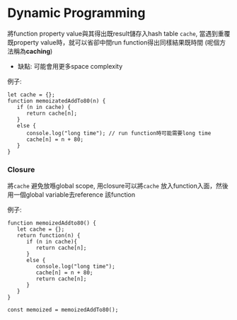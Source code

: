 # Dynamic Programming

將function property value與其得出既result儲存入hash table `cache`, 當遇到重覆既property value時，就可以省卻中間run function得出同樣結果既時間  (呢個方法稱為<b>caching</b>)

* 缺點: 可能會用更多space complexity

例子:
```
let cache = {};
function memoizatedAddTo80(n) {
   if (n in cache) {
      return cache[n];
   }
   else {
      console.log("long time"); // run function時可能需要long time
      cache[n] = n + 80;
   }
}
```


### Closure

將`cache` 避免放喺global scope, 用closure可以將`cache` 放入function入面，然後用一個global variable去reference 該function

例子:
```
function memoizedAddto80() {
   let cache = {};
   return function(n) {
      if (n in cache){
         return cache[n];
      }
      else {
         console.log("long time");
         cache[n] = n + 80;
         return cache[n];
      }
   }
}

const memoized = memoizedAddTo80();

```